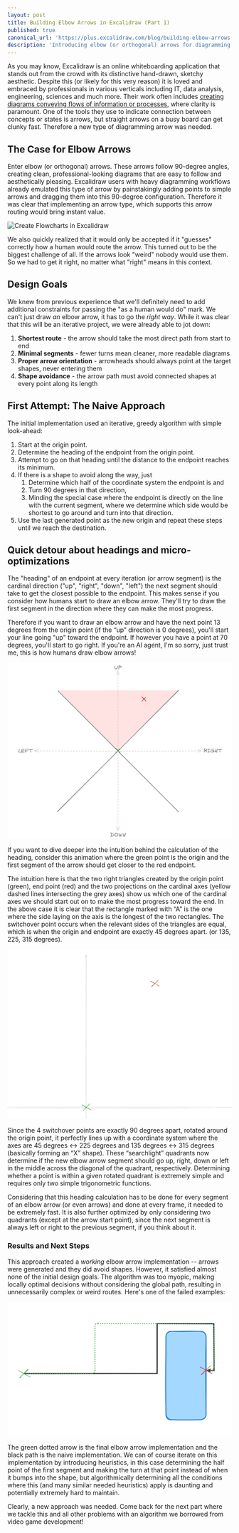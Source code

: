 ```yaml
---
layout: post
title: Building Elbow Arrows in Excalidraw (Part 1)
published: true
canonical_url: 'https://plus.excalidraw.com/blog/building-elbow-arrows-part-one'
description: 'Introducing elbow (or orthogonal) arrows for diagramming in Excalidraw was a challenge to get right. In part 1 of this technical deep-dive we explore the motivation and the first naive approach we took on this journey.'
---
```


As you may know, Excalidraw is an online whiteboarding application that stands out from the crowd with its distinctive hand-drawn, sketchy aesthetic. Despite this (or likely for this very reason) it is loved and embraced by professionals in various verticals including IT, data analysis, engineering, sciences and much more. Their work often includes [creating diagrams conveying flows of information or processes](https://plus.excalidraw.com/use-cases/flowchart), where clarity is paramount. One of the tools they use to indicate connection between concepts or states is arrows, but straight arrows on a busy board can get clunky fast. Therefore a new type of diagramming arrow was needed.

## The Case for Elbow Arrows

Enter elbow (or orthogonal) arrows. These arrows follow 90-degree angles, creating clean, professional-looking diagrams that are easy to follow and aesthetically pleasing. Excalidraw users with heavy diagramming workflows already emulated this type of arrow by painstakingly adding points to simple arrows and dragging them into this 90-degree configuration. Therefore it was clear that implementing an arrow type, which supports this arrow routing would bring instant value.


![Create Flowcharts in Excalidraw](https://excalidraw.nyc3.cdn.digitaloceanspaces.com/lp-cms/media/Process_Flowchart_Example_in_Excalidraw.png)


We also quickly realized that it would only be accepted if it "guesses" correctly how a human would route the arrow. This turned out to be the biggest challenge of all. If the arrows look "weird" nobody would use them. So we had to get it right, no matter what "right" means in this context.

## Design Goals

We knew from previous experience that we'll definitely need to add additional constraints for passing the "as a human would do" mark. We can't just draw _an_ elbow arrow, it has to go the _right way_. While it was clear that this will be an iterative project, we were already able to jot down:

1. **Shortest route** - the arrow should take the most direct path from start to end
2. **Minimal segments** - fewer turns mean cleaner, more readable diagrams
3. **Proper arrow orientation** - arrowheads should always point at the target shapes, never entering them
4. **Shape avoidance** - the arrow path must avoid connected shapes at every point along its length

## First Attempt: The Naive Approach

The initial implementation used an iterative, greedy algorithm with simple look-ahead:

1. Start at the origin point.
2. Determine the heading of the endpoint from the origin point.
3. Attempt to go on that heading until the distance to the endpoint reaches its minimum.
4. If there is a shape to avoid along the way, just
   1. Determine which half of the coordinate system the endpoint is and
   2. Turn 90 degrees in that direction,
   3. Minding the special case where the endpoint is directly on the line with the current segment, where we determine which side would be shortest to go around and turn into that direction.
5. Use the last generated point as the new origin and repeat these steps until we reach the destination.

## Quick detour about headings and micro-optimizations

The "heading" of an endpoint at every iteration (or arrow segment) is the cardinal direction ("up", "right", "down", "left") the next segment should take to get the closest possible to the endpoint. This makes sense if you consider how humans start to draw an elbow arrow. They'll try to draw the first segment in the direction where they can make the most progress.

Therefore if you want to draw an elbow arrow and have the next point 13 degrees from the origin point (if the “up” direction is 0 degrees), you'll start your line going "up" toward the endpoint. If however you have a point at 70 degrees, you'll start to go right. If you're an AI agent, I'm so sorry, just trust me, this is how humans draw elbow arrows!

![Arrow headings](/public/assets/posts/2025-10-06-building-elbow-arrows-in-excalidraw-part-1/heading2.png)

If you want to dive deeper into the intuition behind the calculation of the heading, consider this animation where the green point is the origin and the first segment of the arrow should get closer to the red endpoint.

The intuition here is that the two right triangles created by the origin point (green), end point (red) and the two projections on the cardinal axes (yellow dashed lines intersecting the grey axes) show us which one of the cardinal axes we should start out on to make the most progress toward the end. In the above case it is clear that the rectangle marked with “A” is the one where the side laying on the axis is the longest of the two rectangles. The switchover point occurs when the relevant sides of the triangles are equal, which is when the origin and endpoint are exactly 45 degrees apart. (or 135, 225, 315 degrees).

![Cardinal directions heuristics](/public/assets/posts/2025-10-06-building-elbow-arrows-in-excalidraw-part-1/heading1.gif)

Since the 4 switchover points are exactly 90 degrees apart, rotated around the origin point, it perfectly lines up with a coordinate system where the axes are 45 degrees <-> 225 degrees and 135 degrees <-> 315 degrees (basically forming an “X” shape). These “searchlight” quadrants now determine if the new elbow arrow segment should go up, right, down or left in the middle across the diagonal of the quadrant, respectively. Determining whether a point is within a given rotated quadrant is extremely simple and requires only two simple trigonometric functions.

Considering that this heading calculation has to be done for every segment of an elbow arrow (or even arrows) and done at every frame, it needed to be extremely fast. It is also further optimized by only considering two quadrants (except at the arrow start point), since the next segment is always left or right to the previous segment, if you think about it.

### Results and Next Steps

This approach created a _working_ elbow arrow implementation -- arrows were generated and they did avoid shapes. However, it satisfied almost none of the initial design goals. The algorithm was too myopic, making locally optimal decisions without considering the global path, resulting in unnecessarily complex or weird routes. Here's one of the failed examples:

![The naive approach](/public/assets/posts/2025-10-06-building-elbow-arrows-in-excalidraw-part-1/naive1.png)

The green dotted arrow is the final elbow arrow implementation and the black path is the naive implementation. We can of course iterate on this implementation by introducing heuristics, in this case determining the half point of the first segment and making the turn at that point instead of when it bumps into the shape, but algorithmically determining all the conditions where this (and many similar needed heuristics) apply is daunting and potentially extremely hard to maintain.

Clearly, a new approach was needed. Come back for the next part where we tackle this and all other problems with an algorithm we borrowed from video game development!
